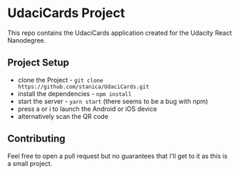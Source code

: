 # UdaciCards Project

This repo contains the UdaciCards application created for the Udacity React Nanodegree.

## Project Setup

* clone the Project - `git clone https://github.com/stanica/UdaciCards.git`
* install the dependencies - `npm install`
* start the server - `yarn start` (there seems to be a bug with npm)
* press a or i to launch the Android or iOS device
* alternatively scan the QR code

## Contributing

Feel free to open a pull request but no guarantees that I'll get to it as this is a small project.
